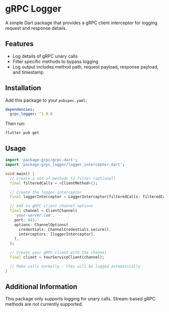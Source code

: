 # gRPC Logger

A simple Dart package that provides a gRPC client interceptor for logging request and response details.

## Features

- Log details of gRPC unary calls
- Filter specific methods to bypass logging
- Log output includes method path, request payload, response payload, and timestamp

## Installation

Add this package to your `pubspec.yaml`:

```yaml
dependencies:
  grpc_logger: ^1.0.0
```

Then run:

```
flutter pub get
```

## Usage

```dart
import 'package:grpc/grpc.dart';
import 'package:grpc_logger/logger_interceptor.dart';

void main() {
  // Create a set of methods to filter (optional)
  final filteredCalls = <ClientMethod>{};

  // Create the logger interceptor
  final loggerInterceptor = LoggerInterceptor(filteredCalls: filteredCalls);

  // Add to gRPC client channel options
  final channel = ClientChannel(
    'your-server.com',
    port: 443,
    options: ChannelOptions(
      credentials: ChannelCredentials.secure(),
      interceptors: [loggerInterceptor],
    ),
  );

  // Create your gRPC client with the channel
  final client = YourServiceClient(channel);

  // Make calls normally - they will be logged automatically
}
```

## Additional Information

This package only supports logging for unary calls. Stream-based gRPC methods are not currently supported.
